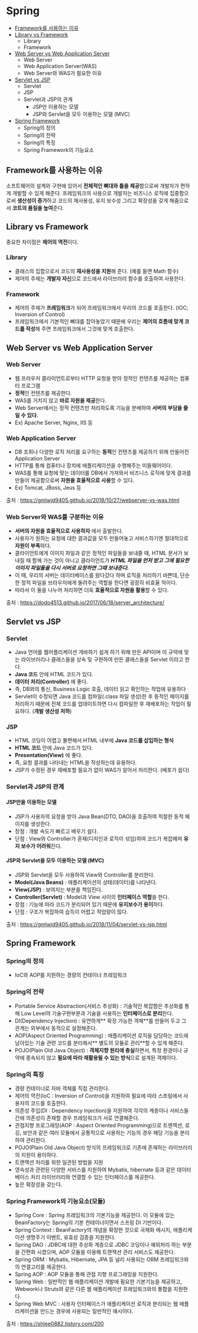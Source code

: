# Spring
- [Framework를 사용하는 이유](#framework를-사용하는-이유)
- [Library vs Framework](#library-vs-framework)
  - Library
  - Framework
- [Web Server vs Web Application Server](web-server-vs-web-appliccation-server)
  - Web Server
  - Web Application Server(WAS)
  - Web Server와 WAS가 필요한 이유
- [Servlet vs JSP](#servlet-vs-jsp)
  - Servlet
  - JSP
  - Servlet과 JSP의 관계
    - JSP만 이용하는 모델
    - JSP와 Servlet을 모두 이용하는 모델 (MVC)
- [Spring Framework](#spring-framework)
  - Spring의 정의
  - Spring의 전략
  - Spring의 특징
  - Spring Framework의 기능요소

## Framework를 사용하는 이유
소프트웨어의 설계와 구현에 있어서 **전체적인 뼈대와 틀을 제공**함으로써 개발자가 편하게 개발할 수 있게 해준다. 프레임워크의 사용으로 개발자는 비즈니스 로직에 집중함으로써 **생산성이 증가**하고 코드의 재사용성, 유지 보수성 그리고 확장성을 갖게 해줌으로서 **코트의 품질을 높여**준다.

## Library vs Framework
중요한 차이점은 **제어의 역전**이다.

### Library
- 클래스의 집합으로서 코드의 **재사용성을 지원**해 준다. (예를 들면 Math 함수)
- 제어의 주체는 **개발자 자신**으로 코드에서 라이브러리 함수를 호출하여 사용한다.

### Framework
- 제어의 주체가 **프레임워크**가 되어 프레임워크에서 우리의 코드를 호출한다. (IOC; Inversion of Control)
- 프레임워크에서 기본적인 뼈대를 잡아놓았기 때문에 우리는 **제어의 흐름에 맞게 코드를 작성**해 주면 프레임워크에서 그것에 맞게 호출한다.

## Web Server vs Web Application Server

### Web Server
- 웹 프라우저 클라이언트로부터 HTTP 요청을 받아 정적인 컨텐츠를 제공하는 컴퓨터 프로그램
- **정적**인 컨텐츠를 제공한다.
- WAS를 거치지 않고 **바로 자원을 제공**한다.
- Web Server에서는 정적 컨텐츠만 처리하도록 기능을 분배하여 **서버의 부담을 줄일 수 있다.**
- Ex) Apache Server, Nginx, IIS 등

### Web Application Server
- DB 조회나 다양한 로직 처리를 요구하는 **동적**인 컨텐츠를 제공하기 위해 만들어진 Application Server
- HTTP를 통해 컴퓨터나 장치에 애플리케이션을 수행해주는 미들웨어이다.
- WAS를 통해 요청에 맞는 데이터를 DB에서 가져와서 비즈니스 로직에 맞게 결과를 만들어 제공함으로써 **자원을 효율적으로 사용**할 수 있다.
- Ex) Tomcat, JBoss, Jeus 등

출처 : https://gmlwjd9405.github.io/2018/10/27/webserver-vs-was.html

### Web Server와 WAS를 구분하는 이유
- **서버의 자원을 효율적으로 사용하자** 에서 출발한다.
- 사용자가 원하는 요청에 대한 결과값을 모두 만들어놓고 서비스하기엔 절대적으로 **자원이 부족**하다.
- 클라이언트에게 이미지 파일과 같은 정적인 파일들을 보내줄 때, HTML 문서가 보내질 때 함께 가는 것이 아니고 클라이언트가 ***HTML 파일을 먼저 받고 그에 필요한 이미지 파일들을 다시 서버로 요청하면 그때 보내준다.***
- 이 때, 우리의 서버는 데이터베이스를 왔다갔다 하며 로직을 처리하기 바쁜데, 단순한 정적 파일을 브라우저에게 돌려주는 역할을 한다면 굉장히 비효율 적이다.
- 따라서 이 둘을 나누어 처리하면 더욱 **효율적으로 자원을 활용**할 수 있다.

출처 : https://dodo4513.github.io/2017/06/18/server_architecture/

## Servlet vs JSP

### Servlet
- Java 언어를 웹어플리케이션 개바하기 쉽게 하기 위해 만든 API이며 이 규약에 맞는 라이브러리나 클래스들을 상속 및 구현하여 만든 클래스들을 Servlet 이라고 한다.
- **Java 코드** 안에 HTML 코드가 있다.
- **데이터 처리(Controller)** 에 좋다.
- 즉, DB와의 통신, Business Logic 호출, 데이터 읽고 확인하는 작업에 유용하다
- Servlet이 수정되면 Java 코드를 컴파일(.class 파일 생성)한 후 동적인 페이지를 처리하기 때문에 전체 코드를 업데이트하면 다시 컴파일한 후 재배포하는 작업이 필요하다. (**개발 생산성 저하**)

### JSP
- HTML 코딩이 어렵고 불편해서 HTML 내부에 **Java 코드를 삽입하는 형식**
- **HTML 코드** 안에 Java 코드가 있다.
- **Presentation(View)** 에 좋다.
- 즉, 요청 결과를 나타내는 HTML을 작성하는데 유용하다.
- JSP가 수정된 경우 재배포할 필요가 없이 WAS가 알아서 처리한다. (배포가 쉽다)

### Servlet과 JSP의 관계

#### JSP만을 이용하는 모델
- JSP가 사용자의 요청을 받아 Java Bean(DTO, DAO)을 호출하여 적절한 동적 페이지를 생성한다.
- 장점 : 개발 속도가 빠르고 배우기 쉽다.
- 단점 : View와 Controller가 혼재(디자인과 로직이 섞임)하여 코드가 복잡해져 **유지 보수가 어려워**진다.

#### JSP와 Servlet을 모두 이용하는 모델 (MVC)
- JSP와 Servlet을 모두 사용하여 View와 Controller를 분리한다.
- **Model(Java Beans)** : 에플리케이션의 상태(데이터)를 나타낸다.
- **View(JSP)** : 보여지는 부분을 책임진다.
- **Controller(Servlet)** : Model과 View 사이의 **인터페이스 역할**을 한다.
- 장점 : 기능에 따라 코드가 분리되어 있기 때문에 **유지보수가 용이**하다.
- 단점 : 구조가 복잡하여 습득이 어렵고 작업량이 많다.

출처 : https://gmlwjd9405.github.io/2018/11/04/servlet-vs-jsp.html

## Spring Framework

### Spring의 정의
- IoC와 AOP를 지원하는 경량의 컨테이너 프레임워크

### Spring의 전략
- Portable Service Abstraction(서비스 추상화) : 기술적인 복잡함은 추상화를 통해 Low Level의 기술구현부분과 기술을 사용하는 **인터페이스로 분리**한다.
- DI(Dependency Injection) : 유연하게** 확장 가능한 객체**를 만들어 두고 그 관계는 외부에서 동적으로 설정해준다.
- AOP(Aspect Oriented Programming) : 애플리케이션 로직을 담당하는 코드에 남아있는 기술 관련 코드를 분리해서** 별도의 모듈로 관리**할 수 있게 해준다.
- POJO(Plain Old Java Object) : **객체지향 원리에 충실**하면서, 특정 환경이나 규약에 종속되지 않고 **필요에 따라 재활용될 수 있는 방식**으로 설계된 객체이다.

### Spring의 특징
- 경량 컨테이너로 자바 객체를 직접 관리한다.
- 제어의 역전(IoC : Inversion of Control)을 지원하여 필요에 따라 스프링에서 사용자의 코드를 호출한다.
- 의존성 주입(DI : Dependency Injection)을 지원하여 각각의 계층이나 서비스들 간에 의존성이 존재할 경우 프레임워크가 서로 연결해준다.
- 관점지향 프로그래밍(AOP : Aspect Oriented Programming)으로 트랜잭션, 로깅, 보안과 같은 여러 모듈에서 공통적으로 사용하는 기능의 경우 해당 기능을 분리하여 관리한다.
- POJO(Plain Old Java Object) 방식의 프레임워크로 기존에 존재하는 라이브러리의 지원이 용이하다.
- 트랜잭션 처리를 위한 일관된 방법을 지원
- 영속성과 관련된 다양한 서비스를 지원하여 Mybatis, hibernate 등과 같은 데이터베이스 처리 라이브러리와 연결할 수 있는 인터페이스를 제공한다.
- 높은 확장성을 갖는다.

### Spring Framework의 기능요소(모듈)
- Spring Core : Spring 프레임워크의 기본기능을 제공한다. 이 모듈에 있는 BeanFactory는 Spring의 기본 컨테이너이면서 스프링 DI 기반이다.
- Spring Context : BeanFactory의 개념을 확장한 것으로 국제화 메시지, 애플리케이션 생명주기 이벤트, 유효성 검증을 지원한다.
- Spring DAO : JDBC에 대한 추상화 계층으로 JDBC 코딩이나 예외처리 하는 부분을 간편화 시켰으며, AOP 모듈을 이용해 트랜잭션 관리 서비스도 제공한다.
- Spring ORM : Mybatis, Hibernate, JPA 등 널리 사용되는 ORM 프레임워크와의 연결고리를 제공한다.
- Spring AOP : AOP 모듈을 통해 관점 지향 프로그래밍을 지원한다.
- Spring Web : 일반적인 웹 애플리케이션 개발에 필요한 기본기능을 제공하고, Webwork나 Struts와 같은 다른 웹 애플리케이션 프레임워크와의 통합을 지원한다.
- Spring Web MVC : 사용자 인터페이스가 애플리케이션 로직과 분리되는 웹 애플리케이션을 만드는 경우에 사용되는 일반적인 예시이다.

출처 : https://shlee0882.tistory.com/200
